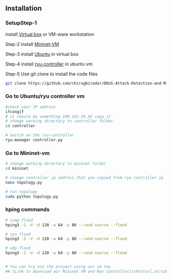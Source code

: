 ## Installation
### SetupStep-1
install [Virtual box](https://www.virtualbox.org/wiki/Downloads) or VM-ware workstation

Step-2 
install [Mininet-VM](https://github.com/mininet/mininet/releases/)

Step-3
install [Ubuntu](https://ubuntu.com/download/desktop) in virtual box

Step-4
install [ryu-controller](https://ryu.readthedocs.io/en/latest/getting_started.html) in ubuntu vm

Step-5
Use git clone to install the code files
```bash
git clone https://github.com/chiragbiradar/DDoS-Attack-Detection-and-Mitigation-using-Machine-Learning.git
```


### Go to Ubuntu/ryu controller vm

```bash
#check your IP address
ifcongif
# it should be something 198.162.XX.XX copy it
# change working directory to controller folder
cd controller

# switch on the ryu-controller
ryu-manager controller.py
```


### Go to Mininet-vm

```bash
# change working directory to mininet folder
cd mininet

# change controller ip address that you copied from ryu controller ip
nano topology.py

# run topology
sudo python topology.py
```

### hping commands 
```bash
# icmp flood
hping3 -1 -V -d 120 -w 64 -p 80 --rand-source --flood

# syn flood
hping3 -S -V -d 120 -w 64 -p 80 --rand-source --flood

# udp flood
hping3 -2 -V -d 120 -w 64 -p 80 --rand-source --flood


# You can try out the project using our vm too
## [Link to download our Mininet VM and Ryu Controller](shorturl.at/szH58)


